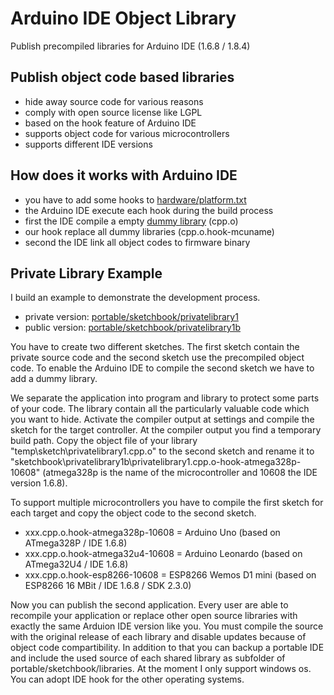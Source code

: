 # Arduino IDE Object Library

Publish precompiled libraries for Arduino IDE (1.6.8 / 1.8.4)

## Publish object code based libraries

* hide away source code for various reasons
* comply with open source license like LGPL
* based on the hook feature of Arduino IDE
* supports object code for various microcontrollers
* supports different IDE versions

## How does it works with Arduino IDE

* you have to add some hooks to [hardware/platform.txt](https://github.com/iotool/Arduino-IDE-Object-Library/blob/master/hardware/platform.txt)
* the Arduino IDE execute each hook during the build process
* first the IDE compile a empty [dummy library](https://github.com/iotool/Arduino-IDE-Object-Library/blob/master/portable/sketchbook/privatelibrary1b/privatelibrary1.cpp) (cpp.o)
* our hook replace all dummy libraries (cpp.o.hook-mcuname)
* second the IDE link all object codes to firmware binary

## Private Library Example

I build an example to demonstrate the development process.

* private version: [portable/sketchbook/privatelibrary1](https://github.com/iotool/Arduino-IDE-Object-Library/tree/master/portable/sketchbook/privatelibrary1)
* public version: [portable/sketchbook/privatelibrary1b](https://github.com/iotool/Arduino-IDE-Object-Library/tree/master/portable/sketchbook/privatelibrary1b)

You have to create two different sketches. The first sketch contain the private source code and the second sketch use the precompiled object code. To enable the Arduino IDE to compile the second sketch we have to add a dummy library.

We separate the application into program and library to protect some parts of your code. The library contain all the particularly valuable code which you want to hide. Activate the compiler output at settings and compile the sketch for the target controller. At the compiler output you find a temporary build path. Copy the object file of your library "temp\sketch\privatelibrary1.cpp.o" to the second sketch and rename it to "sketchbook\privatelibrary1b\privatelibrary1.cpp.o-hook-atmega328p-10608" (atmega328p is the name of the microcontroller and 10608 the IDE version 1.6.8).

To support multiple microcontrollers you have to compile the first sketch for each target and copy the object code to the second sketch.

* xxx.cpp.o.hook-atmega328p-10608 = Arduino Uno (based on ATmega328P / IDE 1.6.8)
* xxx.cpp.o.hook-atmega32u4-10608 = Arduino Leonardo (based on ATmega32U4 / IDE 1.6.8)
* xxx.cpp.o.hook-esp8266-10608 = ESP8266 Wemos D1 mini (based on ESP8266 16 MBit / IDE 1.6.8 / SDK 2.3.0)

Now you can publish the second application. Every user are able to recompile your application or replace other open source libraries with exactly the same Arduion IDE version like you. You must compile the source with the original release of each library and disable updates because of object code compartibility. In addition to that you can backup a portable IDE and include the used source of each shared library as subfolder of portable/sketchbook/libraries. At the moment I only support windows os. You can adopt IDE hook for the other operating systems.
